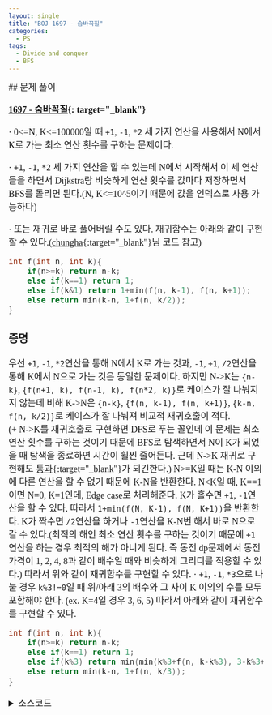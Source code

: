 ```yaml
---
layout: single
title: "BOJ 1697 - 숨바꼭질"
categories:
  - PS
tags:
  - Divide and conquer
  - BFS
---
```


<div markdown="1" style="font-size:18px;font-family:'Consolas', 맑은 고딕;">
## 문제 풀이

**[1697 - 숨바꼭질](https://www.acmicpc.net/problem/1697){: target="_blank"}**

· 0<=N, K<=100000일 때 `+1`, `-1`, `*2` 세 가지 연산을 사용해서 N에서 K로 가는 최소 연산 횟수를 구하는 문제이다.

· `+1`, `-1`, `*2` 세 가지 연산을 할 수 있는데 N에서 시작해서 이 세 연산들을 하면서 Dijkstra랑 비슷하게 연산 횟수를 값마다 저장하면서 BFS를 돌리면 된다.(N, K<=10^5이기 때문에 값을 인덱스로 사용 가능하다)

· 또는 재귀로 바로 풀어버릴 수도 있다. 재귀함수는 아래와 같이 구현할 수 있다.([chungha](https://www.acmicpc.net/user/chungha){:target="_blank"}님 코드 참고)
```cpp
int f(int n, int k){
	if(n>=k) return n-k;
	else if(k==1) return 1;
	else if(k&1) return 1+min(f(n, k-1), f(n, k+1));
	else return min(k-n, 1+f(n, k/2));
}
```
### 증명
﻿우선 `+1`, `-1`, `*2`연산을 통해 N에서 K로 가는 것과, `-1`, `+1`, `/2`연산을 통해 K에서 N으로 가는 것은 동일한 문제이다. 하지만 N->K는 `{n-k}`, `{f(n+1, k), f(n-1, k), f(n*2, k)}`로 케이스가 잘 나눠지지 않는데 비해 K->N은 `{n-k}`, `{f(n, k-1), f(n, k+1)}`, `{k-n, f(n, k/2)}`로 케이스가 잘 나눠져 비교적 재귀호출이 적다.  
(+ N->K를 재귀호출로 구현하면 DFS로 푸는 꼴인데 이 문제는 최소 연산 횟수를 구하는 것이기 때문에 BFS로 탐색하면서 N이 K가 되었을 때 탐색을 종료하면 시간이 훨씬 줄어든다. 근데 N->K 재귀로 구현해도 [통과](http://boj.kr/d28f4f6d59b340d1a81580bca3dd57b7){:target="_blank"}가 되긴한다.)
﻿N>=K일 때는 K-N 이외에 다른 연산을 할 수 없기 때문에 K-N을 반환한다.
﻿N<K일 때,
	K==1이면 N=0, K=1인데, Edge case로 처리해준다.
	K가 홀수면 `+1`, `-1`연산을 할 수 있다. 따라서 `1+min(f(N, K-1), f(N, K+1))`을 반환한다.
	K가 짝수면 `/2`연산을 하거나 `-1`연산을 K-N번 해서 바로 N으로 갈 수 있다.(최적의 해인 최소 연산 횟수를 구하는 것이기 때문에 `+1`연산을 하는 경우 최적의 해가 아니게 된다. 즉 동전 dp문제에서 동전 가격이 1, 2, 4, 8과 같이 배수일 때와 비슷하게 그리디를 적용할 수 있다.)
﻿따라서 위와 같이 재귀함수를 구현할 수 있다.
· `+1`, `-1`, `*3`으로 나눌 경우 `k%3!=0`일 때 위/아래 3의 배수와 그 사이 K 이외의 수를 모두 포함해야 한다. (ex. K=4일 경우 3, 6, 5) 따라서 아래와 같이 재귀함수를 구현할 수 있다.
```cpp
int f(int n, int k){
	if(n>=k) return n-k;
	else if(k==1) return 1;
	else if(k%3) return min(min(k%3+f(n, k-k%3), 3-k%3+f(n, k+3-k%3)), 1-2*(k&1)+f(n, k+1-2*(k&1)));
	else return min(k-n, 1+f(n, k/3));
}
```
<details>
<summary>소스코드</summary>
<div markdown="1" style="font-size:20px;font-family:'Consolas', 맑은 고딕;">
```cpp
// // BFS
// #include<bits/stdc++.h>
// using namespace std;
// typedef pair<int, int> pii;

// int main()
// {
// 	int n, k, ccnt, cur, cnt;
// 	int v[100001];
// 	fill(v, v+100001, 100001);
// 	cin>>n>>k;
// 	ccnt=abs(k-n);
// 	queue<pii> q;
// 	q.push({n, 0});
// 	cur=n, cnt=0;
// 	while(cur!=k && cnt<ccnt){
// 		cur=q.front().first, cnt=q.front().second;
// 		q.pop();
// 		if(cur-1>-1 && v[cur-1]>cnt+1){
// 			q.push({cur-1, cnt+1});
// 			v[cur-1]=cnt+1;
// 		}
// 		if(cur+1<100001 && v[cur+1]>cnt+1){
// 			q.push({cur+1, cnt+1});
// 			v[cur+1]=cnt+1;
// 		}
// 		if(cur*2<100001 && v[cur*2]>cnt+1){
// 			q.push({cur*2, cnt+1});
// 			v[cur*2]=cnt+1;
// 		}
// 	}
// 	cout<<cnt;
// }

// Divide and conquer
#include<bits/stdc++.h>
using namespace std;

int f(int n, int k){	//K->N
	if(n>=k) return n-k;
	else if(k==1) return 1;
	else if(k&1) return 1+min(f(n, k-1), f(n, k+1));
	else return min(k-n, 1+f(n, k/2));
}

int g(int n, int k){	//N->K
	if(n>=k) return n-k;
	else if(n>0) return 1+min(f(n+1, k), min(f(n-1, k), f(n*2, k)));
	else return 1+min(f(n+1, k), f(n*2, k));
}

int main()
{
	int n, k;
	cin>>n>>k;
	cout<</*f(n, k)<<' '<<*/g(n, k);
}
```
</div>
</details> 
<br>

## 풀고나서  

· 문제 풀이 전략 중 거꾸로 생각해보기의 좋은 예시이다. 이 문제의 경우 N->K는 K 이상으로 더 갈수 있지만, K->N의 경우 K가 1로 수렴하기 때문에 N<K, K=1의 Edge case만 처리해주면 되기 때문에 재귀관계를 정의하기 더 편리하다. 근데 아무리 그래도 저렇게 깔끔하게 정리하는 것은 경험이 많이 필요한 것 같다.
</div>